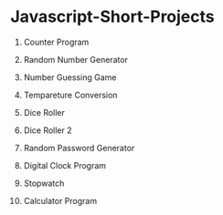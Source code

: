# Javascript-Short-Projects

1. Counter Program

2. Random Number Generator

3. Number Guessing Game

4. Tempareture Conversion

5. Dice Roller

6. Dice Roller 2

7. Random Password Generator

8. Digital Clock Program

9. Stopwatch

10. Calculator Program



